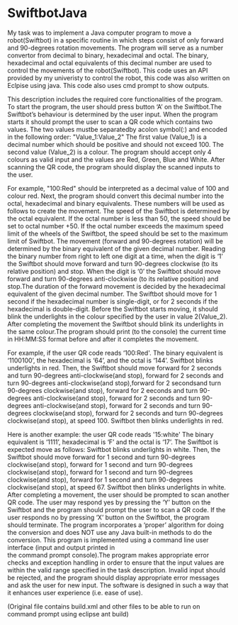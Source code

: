 # SwiftbotJava
My task was to implement a Java computer program to move a robot(Swiftbot) in a specific routine in which steps consist of only forward and 90-degrees rotation movements. The program will serve as a number convertor from decimal to binary, hexadecimal and octal. The binary, hexadecimal and octal equivalents of this decimal number are used to control the movements of the robot(Swiftbot). This code uses an API provided by my univeristy to control the robot, this code was also written on Eclpise using java. This code also uses cmd prompt to show outputs.

This description includes the required core functionalities of the program. To start the program, the user should press button ‘A’ on the Swiftbot.The Swiftbot’s behaviour is determined by the user input. When the program starts it should prompt the user to  scan a QR code which contains two values. The two values mustbe separatedby acolon symbol(:) and encoded in the following order: "Value_1:Value_2" The first value (Value_1) is a decimal number which should be positive and should not exceed 100. The second value (Value_2) is a colour. The program should accept only 4 colours as valid input and the values are Red, Green, Blue and White. After scanning the QR code, the program should display the scanned inputs to the user.

For example, "100:Red" should be interpreted as a decimal value of 100 and colour red. Next, the program should convert this decimal number into the octal, hexadecimal and binary equivalents. These numbers will be used as follows to create the movement. The speed of the Swiftbot is determined by the octal equivalent. If the octal number is less than 50, the speed should be set to octal number +50. If the octal number exceeds the maximum speed limit of the wheels of the Swiftbot, the speed should be set to the maximum limit of Swiftbot. The movement (forward and 90-degrees rotation) will be determined by the binary equivalent of the given decimal number. Reading the binary number from right to left one digit at a time, when the digit is ‘1’ the Swiftbot should move forward and turn 90-degrees clockwise (to its relative position) and stop. When the digit is ‘0’ the Swiftbot should move forward and turn 90-degrees anti-clockwise (to its relative position) and stop.The duration of the forward movement is decided by the hexadecimal equivalent of the given decimal number. The Swiftbot should move for 1 second if the hexadecimal number is single-digit, or for 2 seconds if the hexadecimal is double-digit. Before the Swiftbot starts moving, it should blink the underlights in the colour  specified by the user in value 2(Value_2). After completing the  movement the  Swiftbot should blink its underlights in the same colour.The program should print (to the console) the current time in HH:MM:SS format  before and after it completes the movement.

For example, if the user QR code reads ‘100:Red'. The binary equivalent is ‘1100100’, the hexadecimal is ‘64’, and the octal is ‘144’. Swiftbot blinks underlights in red. Then, the Swiftbot should move forward for 2 seconds and turn 90-degrees anti-clockwise(and stop), forward for 2 seconds and turn 90-degrees anti-clockwise(and  stop),forward for 2 secondsand turn 90-degrees clockwise(and stop), forward for 2 eeconds and turn 90-degrees anti-clockwise(and stop), forward for 2 seconds and turn 90-degrees anti-clockwise(and stop), forward for 2 seconds and turn 90-degrees clockwise(and stop), forward for 2 seconds and turn 90-degrees clockwise(and stop), at speed 100. Swiftbot then blinks underlights in red.

Here is another example: the user QR code reads '15:white' The  binary equivalent is ‘1111’, hexadecimal is ‘F’ and the octal is ‘17’. The Swiftbot is expected move as follows: Swiftbot blinks underlights in white. Then, the Swiftbot should move forward for 1 second and turn 90-degrees clockwise(and stop), forward for 1 second and turn 90-degrees clockwise(and stop), forward for 1 second and turn 90-degrees clockwise(and stop), forward for 1 second and turn 90-degrees clockwise(and stop), at speed 67. Swiftbot then blinks underlights in white. After completing a movement, the user should be prompted to scan another QR code. The user may respond yes by pressing the ‘Y’ button on the Swiftbot and the program should prompt the user to scan a QR code. If the user responds no by pressing ‘X’ button on the Swiftbot, the program should terminate. The program incorporates a ‘proper’ algorithm for doing the conversion and does NOT use any Java built-in methods to do the conversion. This program is implemented using a command line user interface (input and output printed in  
the command prompt console).The program makes appropriate error checks and exception handling in order to ensure that the input values are within the valid range specified in the task description. Invalid input should be rejected, and the program should display appropriate error messages and ask the user for new input. The software is designed in such a way that it enhances user experience (i.e. ease of use).

(Original file contains build.xml and other files to be able to run on command prompt using eclipse ant build)
